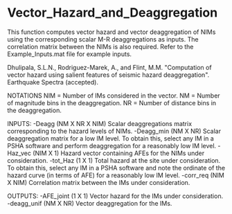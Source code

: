 # Vector_Hazard_and_Deaggregation

This function computes vector hazard and vector deaggregation of NIMs 
using the corresponding scalar M-R deaggregations as inputs. The correlation
matrix between the NIMs is also required. Refer to the Example_Inputs.mat
file for example inputs.

Dhulipala, S.L.N., Rodriguez-Marek, A., and Flint, M.M. "Computation of
vector hazard using salient features of seismic hazard deaggregation".
Earthquake Spectra (accepted).

NOTATIONS
NIM = Number of IMs considered in the vector.
NM = Number of magnitude bins in the deaggregation.
NR = Number of distance bins in the deaggregation.


INPUTS:
-Deagg         (NM X NR X NIM)    Scalar deaggregations matrix corresponding
to the hazard levels of NIMs.
-Deagg_min     (NM X NR)          Scalar deaggregation matrix for a low IM
level. To obtain this, select any IM in a PSHA software and perform
deaggregation for a reasonably low IM level.
-Haz_vec       (NIM X 1)         Hazard vector containing AFEs for the NIMs
under consideration.
-tot_Haz       (1 X 1)           Total hazard at the site under
consideration. To obtain this, select any IM in a PSHA software and note
the ordinate of the hazard curve (in terms of AFE) for a reasonably low IM 
level.
-corr_req      (NIM X NIM)       Correlation matrix between the IMs under
consideration.

OUTPUTS:
-AFE_joint     (1 X 1)           Vector hazard for the IMs under consideration.
-deagg_unif    (NM X NR)         Vector deaggregation for the IMs.
